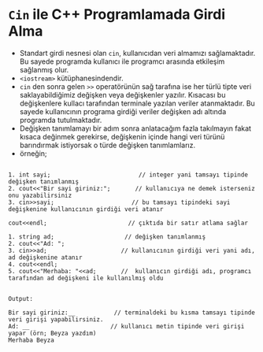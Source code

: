 # `Cin` ile C++ Programlamada Girdi Alma
- Standart girdi nesnesi olan `cin`, kullanıcıdan veri almamızı sağlamaktadır. Bu sayede programda kullanıcı ile programcı arasında etkileşim sağlanmış olur.
- `<iostream>` kütüphanesindendir.
- `cin` den sonra gelen `>>` operatörünün sağ tarafına ise her türlü tipte veri saklayabildiğimiz değişken veya değişkenler yazılır.
Kısacası bu değişkenlere kullacı tarafından terminale yazılan veriler atanmaktadır. Bu sayede kullanıcının programa girdiği veriler değişken adı altında programda tutulmaktadır.
- Değişken tanımlamayı bir adım sonra anlatacağım fazla takılmayın fakat kısaca değinmek gerekirse, değişkenin içinde hangi veri türünü barındırmak istiyorsak o türde değişken tanımlamlarız.
- örneğin;

``` 

1. int sayi;                         // integer yani tamsayı tipinde değişken tanımlanmış
2. cout<<"Bir sayi giriniz:";       // kullanıcıya ne demek isterseniz onu yazabilirsiniz
3. cin>>sayi;                      // bu tamsayı tipindeki sayi değişkenine kullanıcının girdiği veri atanır

cout<<endl;                       // çıktıda bir satır atlama sağlar

1. string ad;                    // değişken tanımlanmış
2. cout<<"Ad: ";               
3. cin>>ad;                     // kullanıcının girdiği veri yani adı, ad değişkenine atanır
4. cout<<endl;
5. cout<<"Merhaba: "<<ad;       //  kullanıcın girdiği adı, programcı tarafından ad değişkeni ile kullanılmış oldu
 

Output:

Bir sayi giriniz:__           // terminaldeki bu kısma tamsayı tipinde veri girişi yapabilirsiniz. 
Ad: __                       // kullanıcı metin tipinde veri girişi yapar (örn; Beyza yazdım)
Merhaba Beyza               
```
